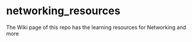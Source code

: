 # networking_resources
The Wiki page of this repo has the learning resources for Networking and more
